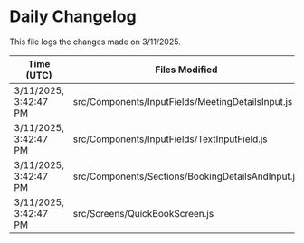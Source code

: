 # Daily Changelog

This file logs the changes made on 3/11/2025.

| Time (UTC)             | Files Modified                    | Changes (Addition/Deletion) |
|------------------------|-----------------------------------|-----------------------------|
| 3/11/2025, 3:42:47 PM | src/Components/InputFields/MeetingDetailsInput.js | 5 Additions & 3 Deletions |
| 3/11/2025, 3:42:47 PM | src/Components/InputFields/TextInputField.js | 10 Additions & 5 Deletions |
| 3/11/2025, 3:42:47 PM | src/Components/Sections/BookingDetailsAndInput.js | 9 Additions & 3 Deletions |
| 3/11/2025, 3:42:47 PM | src/Screens/QuickBookScreen.js | 11 Additions & 3 Deletions |

